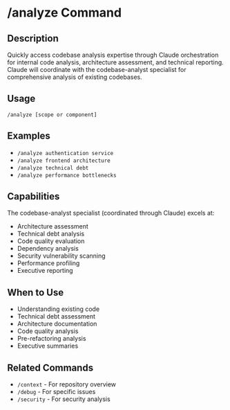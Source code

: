 # /analyze Command

## Description
Quickly access codebase analysis expertise through Claude orchestration for internal code analysis, architecture assessment, and technical reporting. Claude will coordinate with the codebase-analyst specialist for comprehensive analysis of existing codebases.

## Usage
```
/analyze [scope or component]
```

## Examples
- `/analyze authentication service`
- `/analyze frontend architecture`
- `/analyze technical debt`
- `/analyze performance bottlenecks`

## Capabilities
The codebase-analyst specialist (coordinated through Claude) excels at:
- Architecture assessment
- Technical debt analysis
- Code quality evaluation
- Dependency analysis
- Security vulnerability scanning
- Performance profiling
- Executive reporting

## When to Use
- Understanding existing code
- Technical debt assessment
- Architecture documentation
- Code quality analysis
- Pre-refactoring analysis
- Executive summaries

## Related Commands
- `/context` - For repository overview
- `/debug` - For specific issues
- `/security` - For security analysis
